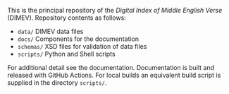 This is the principal repository of the *Digital Index of Middle English Verse* (DIMEV).
Repository contents as follows:

- `data/` DIMEV data files
- `docs/` Components for the documentation
- `schemas/` XSD files for validation of data files
- `scripts/` Python and Shell scripts

For additional detail see the documentation.
Documentation is built and released with GitHub Actions.
For local builds an equivalent build script is supplied in the directory `scripts/`.
